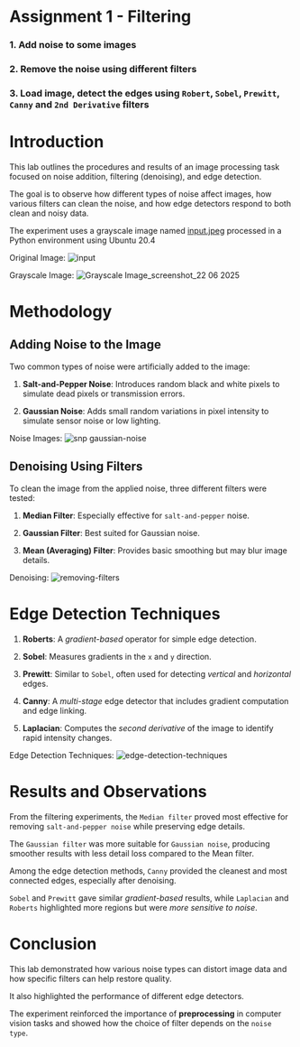 # Assignment 1 - Filtering

### 1. Add noise to some images
### 2. Remove the noise using different filters
### 3. Load image, detect the edges using `Robert`, `Sobel`, `Prewitt`, `Canny` and `2nd Derivative` filters

# Introduction

This lab outlines the procedures and results 
of an image processing task focused on noise addition, 
filtering (denoising), and edge detection. 

The goal is to observe how different types of noise affect images, 
how various filters can clean the noise, 
and how edge detectors respond to both clean and noisy data. 

The experiment uses a grayscale image named [input.jpeg](./input.jpeg) 
processed in a Python environment using Ubuntu 20.4


Original Image:
![input](https://github.com/user-attachments/assets/41a7f0d9-f507-47cc-9755-a0d98bc40772)



Grayscale Image:
![Grayscale Image_screenshot_22 06 2025](https://github.com/user-attachments/assets/46525316-67ef-41d8-b3c7-fe1cadb8d44c)


# Methodology

## Adding Noise to the Image

Two common types of noise were artificially added to the image:

1. **Salt-and-Pepper Noise**: Introduces random black and white 
pixels to simulate dead pixels or transmission errors.

2. **Gaussian Noise**: Adds small random variations in pixel 
intensity to simulate sensor noise or low lighting.

Noise Images:
![snp gaussian-noise](https://github.com/user-attachments/assets/2ee56def-c5cd-4e33-a1ba-260b5f6e19c7)


## Denoising Using Filters

To clean the image from the applied noise, 
three different filters were tested:

1. **Median Filter**: Especially effective for `salt-and-pepper` noise.

2. **Gaussian Filter**: Best suited for Gaussian noise.

3. **Mean (Averaging) Filter**: Provides basic smoothing but may blur image details.

Denoising:
![removing-filters](https://github.com/user-attachments/assets/4e05fe43-f858-430e-b760-62ec6684ca20)



# Edge Detection Techniques

1. **Roberts**: A *gradient-based* operator for simple edge detection.

2. **Sobel**: Measures gradients in the `x` and `y` direction.

3. **Prewitt**: Similar to `Sobel`, often used for detecting *vertical* and *horizontal* edges.

4. **Canny**: A *multi-stage* edge detector that includes gradient computation and edge linking.

5. **Laplacian**: Computes the *second derivative* of the image to identify rapid intensity changes.


Edge Detection Techniques:
![edge-detection-techniques](https://github.com/user-attachments/assets/16235d3c-faf3-483b-95ed-d1aba87cff7d)



# Results and Observations

From the filtering experiments, the `Median filter` proved most effective for removing 
`salt-and-pepper noise` while preserving edge details. 

The `Gaussian filter` was more suitable for `Gaussian noise`, 
producing smoother results with less detail loss compared to the Mean filter.

Among the edge detection methods, `Canny` provided the cleanest and 
most connected edges, especially after denoising. 

`Sobel` and `Prewitt` gave similar *gradient-based* results,
while `Laplacian` and `Roberts` highlighted more regions but 
were *more sensitive to noise*.


# Conclusion

This lab demonstrated how various noise types can distort image data
and how specific filters can help restore quality. 

It also highlighted the performance of different edge detectors.

The experiment reinforced the importance of **preprocessing** 
in computer vision tasks and showed how the choice of filter depends on the `noise type`.



